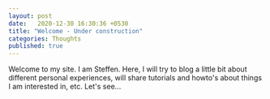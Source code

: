 ```yaml
---
layout: post
date:   2020-12-30 16:30:36 +0530
title: "Welcome - Under construction"
categories: Thoughts
published: true
---
```

Welcome to my site. I am Steffen. Here, I will try to blog a little bit about different personal experiences, will share tutorials and howto's about things I am interested in, etc. Let's see...
